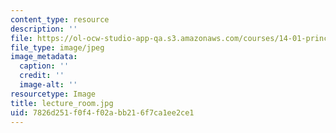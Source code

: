 ```yaml
---
content_type: resource
description: ''
file: https://ol-ocw-studio-app-qa.s3.amazonaws.com/courses/14-01-principles-of-microeconomics-fall-2018/7826d251f0f4f02abb216f7ca1ee2ce1_lecture_room.jpg
file_type: image/jpeg
image_metadata:
  caption: ''
  credit: ''
  image-alt: ''
resourcetype: Image
title: lecture_room.jpg
uid: 7826d251-f0f4-f02a-bb21-6f7ca1ee2ce1
---
```

